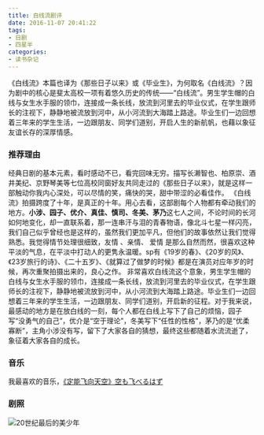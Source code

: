 ```yaml
---
title: 白线流剧评
date: 2016-11-07 20:41:22
tags:
- 日剧
- 四星半
categories:
- 读书杂记
---
```

《白线流》本篇也译为《那些日子以来》或《毕业生》，为何取名《白线流》？因为剧中的核心是斐太高校一项有着悠久历史的传统——“白线流”。男生学生帽的白线与女生水手服的领巾，连接成一条长线，放流到河里去的毕业仪式，在学生跟师长的注视下，静静地被流放到河中，从小河流到大海踏上路途。毕业生们一边回想着三年来的学生生活，一边跟朋友、同学们道别，开启人生的新航帆，也藉以象征友谊长存的深厚情感。<!--more-->

### 推荐理由
经典日剧的基本元素，看时感动不已，看完回味无穷。描写长濑智也、柏原崇、酒井美纪、京野琴美等七位高校同窗好友共同走过的《那些日子以来》，就是这样一部触动你我内心深处，可以尽情的笑，痛快的哭，甜中带涩的必看佳作。
《白线流》拍摄跨度了十年，是真正的十年。用心去看，这部剧每个人物都有牵动我们的地方。**小涉、园子、优介、真佳、慎司、冬美、茅乃**这七人之间，不论时间的长河如何地变化，却一直联系着，那一连串汗与泪的青春物语，像北斗七星一样闪亮，我们自己似乎曾经也是这样的，虽然我们更加平凡，但他们的故事依然让我们觉得熟悉。我觉得情节处理很细致，友情 、亲情、 爱情 是那么自然而然，很喜欢这种平淡的气息，在平淡中打动人的更隽永温暖。sp有《19岁的春》、《20岁的风》、《23岁旅行的诗》、《二十五岁》、《就算过了做梦的时候》都是在演员对应年岁的时候，再次重聚拍摄出来的，良心之作。
非常喜欢白线流这个意象，男生学生帽的白线与女生水手服的领巾，连接成一条长线，放流到河里去的毕业仪式，在学生跟师长的注视下，静静地被流放到河中，从小河流到大海踏上路途。毕业生们一边回想着三年来的学生生活，一边跟朋友、同学们道别，开启新的征程。对于我来说，最感动的地方是在放白线的一刻，每个人都在白线上写下了自己的烦恼，园子写“没勇气的自己”，优介是“空于理论”，冬美写下“任性的性格”，茅乃的是“优柔寡断”，主角小涉没有写，留下了大家各自的猜想，最终这些都随着水流流逝了，象征着大家各自的成长。

### 音乐
我最喜欢的音乐，[《定能飞向天空》空も飞べるはず](http://music.163.com/#/m/song?id=818186)

### 剧照
![20世纪最后的美少年](http://tse2.mm.bing.net/th?id=OIP.Mb35661ea2c80fd7a0e1037fffe8f8ee1o0&pid=15.1)